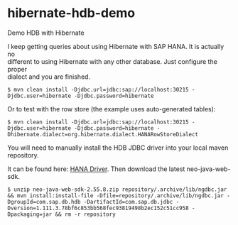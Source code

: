 hibernate-hdb-demo
==================

Demo HDB with Hibernate

I keep getting queries about using Hibernate with SAP HANA. It is actually no  
different to using Hibernate with any other database. Just configure the proper  
dialect and you are finished.

    $ mvn clean install -Djdbc.url=jdbc:sap://localhost:30215 -Djdbc.user=hibernate -Djdbc.password=hibernate

Or to test with the row store (the example uses auto-generated tables):

    $ mvn clean install -Djdbc.url=jdbc:sap://localhost:30215 -Djdbc.user=hibernate -Djdbc.password=hibernate -Dhibernate.dialect=org.hibernate.dialect.HANARowStoreDialect

You will need to manually install the HDB JDBC driver into your local maven  
repository.

It can be found here: [HANA Driver](https://tools.hana.ondemand.com/). Then download the latest neo-java-web-sdk.  

    $ unzip neo-java-web-sdk-2.55.8.zip repository/.archive/lib/ngdbc.jar && mvn install:install-file -Dfile=repository/.archive/lib/ngdbc.jar -DgroupId=com.sap.db.hdb -DartifactId=com.sap.db.jdbc -Dversion=1.111.3.78bf6c853bb568fec93819498b2ec152c51cc958 -Dpackaging=jar && rm -r repository
